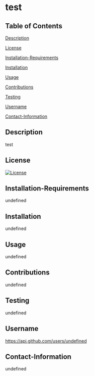 # test

## Table of Contents

[Description](#Description)

[License](#License)

[Installation-Requirements](#Installation-Requirements)

[Installation](#Installation)

[Usage](#Usage)

[Contributions](#Contributions)

[Testing](#Testing)

[Username](#Username)

[Contact-Information](#Contact-Information)

## Description
test

## License
[![License](https://img.shields.io/badge/License-BSD_3--Clause-blue.svg)](https://opensource.org/licenses/BSD_3--Clause)

## Installation-Requirements
undefined

## Installation
undefined

## Usage
undefined

## Contributions
undefined

## Testing
undefined

## Username
https://api.github.com/users/undefined

## Contact-Information
undefined

